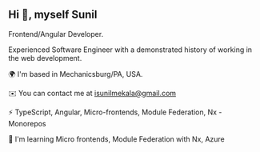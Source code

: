 ## Hi 👋, myself Sunil

<!--
**isunilmekala/isunilmekala** is a ✨ _special_ ✨ repository because its `README.md` (this file) appears on your GitHub profile.

Here are some ideas to get you started:

- 🔭 I’m currently working on ...
- 🌱 I’m currently learning ...
- 👯 I’m looking to collaborate on ...
- 🤔 I’m looking for help with ...
- 💬 Ask me about ...
- 📫 How to reach me: ...
- 😄 Pronouns: ...
- ⚡ Fun fact: ...
-->


Frontend/Angular Developer.

Experienced Software Engineer with a demonstrated history of working in the web development.

🌍  I'm based in Mechanicsburg/PA, USA.

✉️  You can contact me at isunilmekala@gmail.com

⚡  TypeScript, Angular, Micro-frontends, Module Federation, Nx - Monorepos

🧠  I'm learning Micro frontends, Module Federation with Nx, Azure
